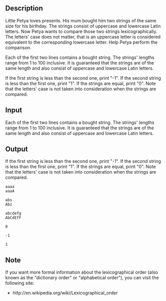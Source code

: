 ## Description

<div><p>Little Petya loves presents. His mum bought him two strings of the same size for his birthday. The strings consist of uppercase and lowercase Latin letters. Now Petya wants to compare those two strings <span class="tex-font-style-underline">lexicographically</span>. The letters' case does not matter, that is an uppercase letter is considered equivalent to the corresponding lowercase letter. Help Petya perform the comparison.</p></div><div class="input-specification"><p>Each of the first two lines contains a bought string. The strings' lengths range from <span class="tex-span">1</span> to <span class="tex-span">100</span> inclusive. It is guaranteed that the strings are of the same length and also consist of uppercase and lowercase Latin letters.</p></div><div class="output-specification"><p>If the first string is less than the second one, print "-1". If the second string is less than the first one, print "1". If the strings are equal, print "0". Note that the letters' case is not taken into consideration when the strings are compared.</p></div>

## Input

<p>Each of the first two lines contains a bought string. The strings' lengths range from <span class="tex-span">1</span> to <span class="tex-span">100</span> inclusive. It is guaranteed that the strings are of the same length and also consist of uppercase and lowercase Latin letters.</p>

## Output

<p>If the first string is less than the second one, print "-1". If the second string is less than the first one, print "1". If the strings are equal, print "0". Note that the letters' case is not taken into consideration when the strings are compared.</p>





```input1
aaaa
aaaA

```




```input2
abs
Abz

```




```input3
abcdefg
AbCdEfF

```




```output1
0

```




```output2
-1

```




```output3
1

```



## Note

<p>If you want more formal information about the lexicographical order (also known as the "<span class="tex-font-style-underline">dictionary order</span>" or "<span class="tex-font-style-underline">alphabetical order</span>"), you can visit the following site:</p><ul><li> <span class="tex-font-style-tt">http://en.wikipedia.org/wiki/Lexicographical_order</span></li></ul>
